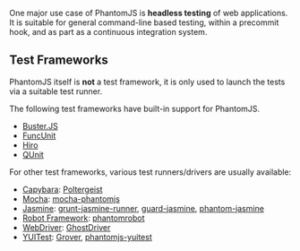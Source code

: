 One major use case of PhantomJS is **headless testing** of web applications. It is suitable for general command-line based testing, within a precommit hook, and as part as a continuous integration system.

## Test Frameworks

PhantomJS itself is **not** a test framework, it is only used to launch the tests via a suitable test runner.

The following test frameworks have built-in support for PhantomJS.

* [Buster.JS](http://busterjs.org)
* [FuncUnit](http://funcunit.com)
* [Hiro](http://hirojs.com)
* [QUnit](http://qunitjs.com)

For other test frameworks, various test runners/drivers are usually available:

* [Capybara](http://jnicklas.github.com/capybara/): [Poltergeist](https://github.com/jonleighton/poltergeist)
* [Mocha](http://visionmedia.github.com/mocha/): [mocha-phantomjs](http://metaskills.net/mocha-phantomjs)
* [Jasmine](https://github.com/pivotal/jasmine): [grunt-jasmine-runner](https://github.com/jasmine-contrib/grunt-jasmine-runner), [guard-jasmine](https://github.com/netzpirat/guard-jasmine), [phantom-jasmine](https://github.com/jcarver989/phantom-jasmine)
* [Robot Framework](http://code.google.com/p/robotframework/): [phantomrobot](https://github.com/datakurre/phantomrobot)
* [WebDriver](http://dvcs.w3.org/hg/webdriver/raw-file/tip/webdriver-spec.html): [GhostDriver](https://github.com/detro/ghostdriver)
* [YUITest](http://yuilibrary.com/projects/yuitest/): [Grover](https://github.com/davglass/grover), [phantomjs-yuitest](https://github.com/metafeather/phantomjs-yuitest)


